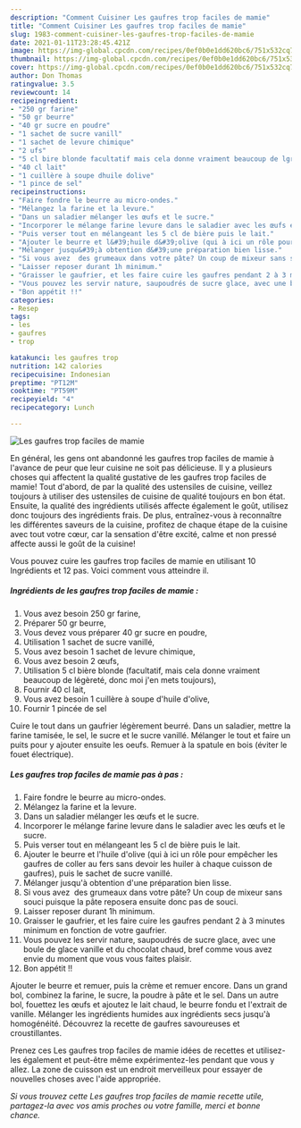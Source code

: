 ```yaml
---
description: "Comment Cuisiner Les gaufres trop faciles de mamie"
title: "Comment Cuisiner Les gaufres trop faciles de mamie"
slug: 1983-comment-cuisiner-les-gaufres-trop-faciles-de-mamie
date: 2021-01-11T23:28:45.421Z
image: https://img-global.cpcdn.com/recipes/0ef0b0e1dd620bc6/751x532cq70/les-gaufres-trop-faciles-de-mamie-photo-principale-de-la-recette.jpg
thumbnail: https://img-global.cpcdn.com/recipes/0ef0b0e1dd620bc6/751x532cq70/les-gaufres-trop-faciles-de-mamie-photo-principale-de-la-recette.jpg
cover: https://img-global.cpcdn.com/recipes/0ef0b0e1dd620bc6/751x532cq70/les-gaufres-trop-faciles-de-mamie-photo-principale-de-la-recette.jpg
author: Don Thomas
ratingvalue: 3.5
reviewcount: 14
recipeingredient:
- "250 gr farine"
- "50 gr beurre"
- "40 gr sucre en poudre"
- "1 sachet de sucre vanill"
- "1 sachet de levure chimique"
- "2 ufs"
- "5 cl bire blonde facultatif mais cela donne vraiment beaucoup de lgret donc moi jen mets toujours"
- "40 cl lait"
- "1 cuillère à soupe dhuile dolive"
- "1 pince de sel"
recipeinstructions:
- "Faire fondre le beurre au micro-ondes."
- "Mélangez la farine et la levure."
- "Dans un saladier mélanger les œufs et le sucre."
- "Incorporer le mélange farine levure dans le saladier avec les œufs et le sucre."
- "Puis verser tout en mélangeant les 5 cl de bière puis le lait."
- "Ajouter le beurre et l&#39;huile d&#39;olive (qui à ici un rôle pour empêcher les gaufres de coller au fers sans devoir les huiler à chaque cuisson de gaufres), puis le sachet de sucre vanillé."
- "Mélanger jusqu&#39;à obtention d&#39;une préparation bien lisse."
- "Si vous avez  des grumeaux dans votre pâte? Un coup de mixeur sans souci puisque la pâte reposera ensuite donc pas de souci."
- "Laisser reposer durant 1h minimum."
- "Graisser le gaufrier, et les faire cuire les gaufres pendant 2 à 3 minutes minimum en fonction de votre gaufrier."
- "Vous pouvez les servir nature, saupoudrés de sucre glace, avec une boule de glace vanille et du chocolat chaud, bref comme vous avez envie du moment que vous vous faites plaisir."
- "Bon appétit !!"
categories:
- Resep
tags:
- les
- gaufres
- trop

katakunci: les gaufres trop 
nutrition: 142 calories
recipecuisine: Indonesian
preptime: "PT12M"
cooktime: "PT59M"
recipeyield: "4"
recipecategory: Lunch

---
```



![Les gaufres trop faciles de mamie](https://img-global.cpcdn.com/recipes/0ef0b0e1dd620bc6/751x532cq70/les-gaufres-trop-faciles-de-mamie-photo-principale-de-la-recette.jpg)

En général, les gens ont abandonné les gaufres trop faciles de mamie à l'avance de peur que leur cuisine ne soit pas délicieuse. Il y a plusieurs choses qui affectent la qualité gustative de les gaufres trop faciles de mamie! Tout d'abord, de par la qualité des ustensiles de cuisine, veillez toujours à utiliser des ustensiles de cuisine de qualité toujours en bon état. Ensuite, la qualité des ingrédients utilisés affecte également le goût, utilisez donc toujours des ingrédients frais. De plus, entraînez-vous à reconnaître les différentes saveurs de la cuisine, profitez de chaque étape de la cuisine avec tout votre cœur, car la sensation d'être excité, calme et non pressé affecte aussi le goût de la cuisine!

<!--inarticleads1-->

Vous pouvez cuire les gaufres trop faciles de mamie en utilisant 10 Ingrédients et 12 pas. Voici comment vous atteindre il.

##### Ingrédients de les gaufres trop faciles de mamie :

1. Vous avez besoin 250 gr farine,
1. Préparer 50 gr beurre,
1. Vous devez vous préparer 40 gr sucre en poudre,
1. Utilisation 1 sachet de sucre vanillé,
1. Vous avez besoin 1 sachet de levure chimique,
1. Vous avez besoin 2 œufs,
1. Utilisation 5 cl bière blonde (facultatif, mais cela donne vraiment beaucoup de légèreté, donc moi j&#39;en mets toujours),
1. Fournir 40 cl lait,
1. Vous avez besoin 1 cuillère à soupe d&#39;huile d&#39;olive,
1. Fournir 1 pincée de sel


Cuire le tout dans un gaufrier légèrement beurré. Dans un saladier, mettre la farine tamisée, le sel, le sucre et le sucre vanillé. Mélanger le tout et faire un puits pour y ajouter ensuite les oeufs. Remuer à la spatule en bois (éviter le fouet électrique). 

<!--inarticleads2-->

##### Les gaufres trop faciles de mamie pas à pas :

1. Faire fondre le beurre au micro-ondes.
1. Mélangez la farine et la levure.
1. Dans un saladier mélanger les œufs et le sucre.
1. Incorporer le mélange farine levure dans le saladier avec les œufs et le sucre.
1. Puis verser tout en mélangeant les 5 cl de bière puis le lait.
1. Ajouter le beurre et l&#39;huile d&#39;olive (qui à ici un rôle pour empêcher les gaufres de coller au fers sans devoir les huiler à chaque cuisson de gaufres), puis le sachet de sucre vanillé.
1. Mélanger jusqu&#39;à obtention d&#39;une préparation bien lisse.
1. Si vous avez  des grumeaux dans votre pâte? Un coup de mixeur sans souci puisque la pâte reposera ensuite donc pas de souci.
1. Laisser reposer durant 1h minimum.
1. Graisser le gaufrier, et les faire cuire les gaufres pendant 2 à 3 minutes minimum en fonction de votre gaufrier.
1. Vous pouvez les servir nature, saupoudrés de sucre glace, avec une boule de glace vanille et du chocolat chaud, bref comme vous avez envie du moment que vous vous faites plaisir.
1. Bon appétit !!


Ajouter le beurre et remuer, puis la crème et remuer encore. Dans un grand bol, combinez la farine, le sucre, la poudre à pâte et le sel. Dans un autre bol, fouettez les œufs et ajoutez le lait chaud, le beurre fondu et l&#39;extrait de vanille. Mélanger les ingrédients humides aux ingrédients secs jusqu&#39;à homogénéité. Découvrez la recette de gaufres savoureuses et croustillantes. 

<!--inarticleads1-->

<p>
Prenez ces Les gaufres trop faciles de mamie idées de recettes et utilisez-les également et peut-être même expérimentez-les pendant que vous y allez. La zone de cuisson est un endroit merveilleux pour essayer de nouvelles choses avec l'aide appropriée.
</p>

<p>
<i>Si vous trouvez cette Les gaufres trop faciles de mamie recette utile, partagez-la avec vos amis proches ou votre famille, merci et bonne chance.</i>
</p>
